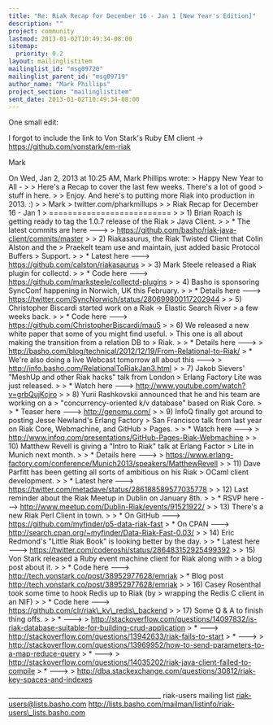 ```yaml
---
title: "Re: Riak Recap for December 16 - Jan 1 [New Year's Edition]"
description: ""
project: community
lastmod: 2013-01-02T10:49:34-08:00
sitemap:
  priority: 0.2
layout: mailinglistitem
mailinglist_id: "msg09720"
mailinglist_parent_id: "msg09719"
author_name: "Mark Phillips"
project_section: "mailinglistitem"
sent_date: 2013-01-02T10:49:34-08:00
---
```



One small edit:

I forgot to include the link to Von Stark's Ruby EM client -&gt;
https://github.com/vonstark/em-riak

Mark

On Wed, Jan 2, 2013 at 10:25 AM, Mark Phillips  wrote:
&gt; Happy New Year to All -
&gt;
&gt; Here's a Recap to cover the last few weeks. There's a lot of good
&gt; stuff in here.
&gt;
&gt; Enjoy. And here's to putting more Riak into production in 2013. :)
&gt;
&gt; Mark
&gt; twitter.com/pharkmillups
&gt;
&gt; Riak Recap for December 16 - Jan 1
&gt; ==========================
&gt;
&gt; 1) Brian Roach is getting ready to tag the 1.0.7 release of the Riak
&gt; Java Client.
&gt;
&gt; \* The latest commits are here ---&gt;
&gt; https://github.com/basho/riak-java-client/commits/master
&gt;
&gt; 2) Riakasaurus, the Riak Twisted Client that Colin Alston and the
&gt; Praekelt team use and maintain, just added basic Protocol Buffers
&gt; Support.
&gt;
&gt; \* Latest here ---&gt; https://github.com/calston/riakasaurus
&gt;
&gt; 3) Mark Steele released a Riak plugin for collectd.
&gt;
&gt; \* Code here ---&gt; https://github.com/marksteele/collectd-plugins
&gt;
&gt; 4) Basho is sponsoring SyncConf happening in Norwich, UK this February.
&gt;
&gt; \* Details here ---&gt; https://twitter.com/SyncNorwich/status/280699800117202944
&gt;
&gt; 5) Christopher Biscardi started work on a Riak -&gt; Elastic Search River
&gt; a few weeks back.
&gt;
&gt; \* Code here ---&gt; https://github.com/ChristopherBiscardi/mau5
&gt;
&gt; 6) We released a new white paper that some of you might find useful.
&gt; This one is all about making the transition from a relation DB to
&gt; Riak.
&gt;
&gt; \* Details here ---&gt;
&gt; http://basho.com/blog/technical/2012/12/19/From-Relational-to-Riak/
&gt; \* We're also doing a live Webcast tomorrow all about this ---&gt;
&gt; http://info.basho.com/RelationalToRiakJan3.html
&gt;
&gt; 7) Jakob Sievers' "MeshUp and other Riak hacks" talk from London
&gt; Erlang Factory Lite was just released.
&gt;
&gt; \* Watch here ---&gt; http://www.youtube.com/watch?v=grbQujKcjro
&gt;
&gt; 8) Yurii Rashkovskii announced that he and his team are working on a
&gt; "concurrency-oriented k/v database" based on Riak Core.
&gt;
&gt; \* Teaser here ---&gt; http://genomu.com/
&gt;
&gt; 9) InfoQ finally got around to posting Jesse Newland's Erlang Factory
&gt; San Francisco talk from last year on Riak Core, Webmachine, and GitHub
&gt; Pages.
&gt;
&gt; \* Watch here ---&gt;
&gt; http://www.infoq.com/presentations/GitHub-Pages-Riak-Webmachine
&gt;
&gt; 10) Matthew Revell is giving a "Intro to Riak" talk at Erlang Factor
&gt; Lite in Munich next month.
&gt;
&gt; \* Details here ---&gt;
&gt; https://www.erlang-factory.com/conference/Munich2013/speakers/MatthewRevell
&gt;
&gt; 11) Dave Parfitt has been getting all sorts of ambitious on his Riak
&gt; OCaml client development.
&gt;
&gt; \* Latest here ---&gt; https://twitter.com/metadave/status/286188589577035778
&gt;
&gt; 12) Last reminder about the Riak Meetup in Dublin on January 8th.
&gt;
&gt; \* RSVP here ---&gt; http://www.meetup.com/Dublin-Riak/events/91521922/
&gt;
&gt; 13) There's a new Riak Perl Client in town.
&gt;
&gt; \* On GitHub ---&gt; https://github.com/myfinder/p5-data-riak-fast
&gt; \* On CPAN ---&gt; http://search.cpan.org/~myfinder/Data-Riak-Fast-0.03/
&gt;
&gt; 14) Eric Redmond's "Little Riak Book" is looking better by the day.
&gt;
&gt; \* Latest here ---&gt; https://twitter.com/coderoshi/status/286483152925499392
&gt;
&gt; 15) Von Stark released a Ruby event machine client for Riak along with
&gt; a blog post about it.
&gt;
&gt; \* Code here ---&gt; http://tech.vonstark.co/post/38952977628/emriak
&gt; \* Blog post http://tech.vonstark.co/post/38952977628/emriak
&gt;
&gt; 16) Casey Rosenthal took some time to hook Redis up to Riak (by
&gt; wrapping the Redis C client in an NIF)
&gt;
&gt; \* Code here ---&gt; https://github.com/clr/riak\_kv\_redis\_backend
&gt;
&gt; 17) Some Q & A to finish thing offs.
&gt;
&gt; \* ---&gt; 
&gt; http://stackoverflow.com/questions/14097832/is-riak-database-suitable-for-building-crud-application
&gt; \* ---&gt; http://stackoverflow.com/questions/13942633/riak-fails-to-start
&gt; \* ---&gt; 
&gt; http://stackoverflow.com/questions/13969952/how-to-send-parameters-to-a-map-reduce-query
&gt; \* ---&gt; 
&gt; http://stackoverflow.com/questions/14035202/riak-java-client-failed-to-compile
&gt; \* ---&gt; 
&gt; http://dba.stackexchange.com/questions/30812/riak-key-spaces-and-indexes

\_\_\_\_\_\_\_\_\_\_\_\_\_\_\_\_\_\_\_\_\_\_\_\_\_\_\_\_\_\_\_\_\_\_\_\_\_\_\_\_\_\_\_\_\_\_\_
riak-users mailing list
riak-users@lists.basho.com
http://lists.basho.com/mailman/listinfo/riak-users\_lists.basho.com

